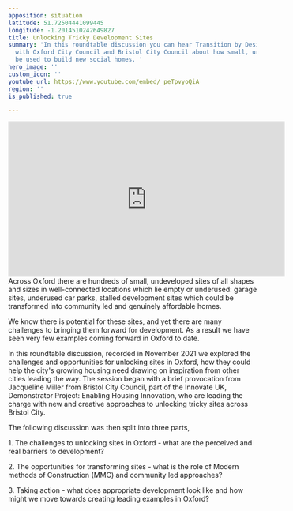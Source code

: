 ```yaml
---
apposition: situation
latitude: 51.72504441099445
longitude: -1.2014510242649827
title: Unlocking Tricky Development Sites
summary: 'In this roundtable discussion you can hear Transition by Design talking
  with Oxford City Council and Bristol City Council about how small, urban sites can
  be used to build new social homes. '
hero_image: ''
custom_icon: ''
youtube_url: https://www.youtube.com/embed/_peTpvyoQiA
region: ''
is_published: true

---
```

<iframe width="560" height="315" src="https://www.youtube.com/embed/_peTpvyoQiA" title="YouTube video player" frameborder="0" allow="accelerometer; autoplay; clipboard-write; encrypted-media; gyroscope; picture-in-picture" allowfullscreen></iframe>
Across Oxford there are hundreds of small, undeveloped sites of all shapes and sizes in well-connected locations which lie empty or underused: garage sites, underused car parks, stalled development sites which could be transformed into community led and genuinely affordable homes. 

We know there is potential for these sites, and yet there are many challenges to bringing them forward for development. As a result we have seen very few examples coming forward in Oxford to date. 

In this roundtable discussion, recorded in November 2021 we explored the challenges and opportunities for unlocking sites in Oxford, how they could help the city's growing housing need drawing on inspiration from other cities leading the way. The session began with a brief provocation from Jacqueline Miller from Bristol City Council, part of the Innovate UK, Demonstrator Project: Enabling Housing Innovation, who are leading the charge with new and creative approaches to unlocking tricky sites across Bristol City. 

The following discussion was then split into three parts, 

1\. The challenges to unlocking sites in Oxford - what are the perceived and real barriers to development? 

2\. The opportunities for transforming sites - what is the role of Modern methods of Construction (MMC) and community led approaches? 

3\. Taking action - what does appropriate development look like and how might we move towards creating leading examples in Oxford?